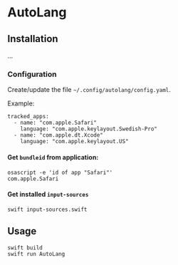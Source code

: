 # AutoLang

## Installation

...

### Configuration

Create/update the file `~/.config/autolang/config.yaml`.

Example:
```shell
tracked_apps:
  - name: "com.apple.Safari"
    language: "com.apple.keylayout.Swedish-Pro"
  - name: "com.apple.dt.Xcode"
    language: "com.apple.keylayout.US"
```

#### Get `bundleid` from application:
```shell
osascript -e 'id of app "Safari"'
com.apple.Safari
```

#### Get installed `input-sources`

```shell
swift input-sources.swift
```

## Usage

```shell
swift build
swift run AutoLang
```